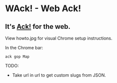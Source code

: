 # WAck! - Web Ack!

## It's [Ack!](http://betterthangrep.com/) for the web.

View howto.jpg for visual Chrome setup instructions.

In the Chrome bar:

    ack gop Map

TODO:

* Take url in url to get custom slugs from JSON.
